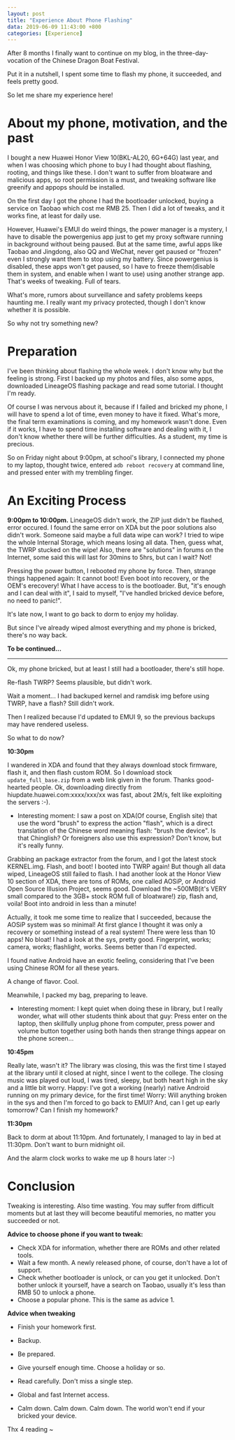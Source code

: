 ```yaml
---
layout: post
title: "Experience About Phone Flashing"
data: 2019-06-09 11:43:00 +800
categories: [Experience]
---
```


After 8 months I finally want to continue on my blog, in the three-day-vocation of the Chinese Dragon Boat Festival. 

Put it in a nutshell, I spent some time to flash my phone, it succeeded, and feels pretty good. 

So let me share my experience here!

# About my phone, motivation, and the past

I bought a new Huawei Honor View 10(BKL-AL20, 6G+64G) last year, and when I was choosing which phone to buy I had thought about flashing, rooting, and things like these. I don't want to suffer from bloatware and malicious apps, so root permission is a must, and tweaking software like greenify and appops should be installed. 

On the first day I got the phone I had the bootloader unlocked, buying a service on Taobao which cost me RMB 25. Then I did a lot of tweaks, and it works fine, at least for daily use.

However, Huawei's EMUI do weird things, the power manager is a mystery, I have to disable the powergenius app just to get my proxy software running in background without being paused. But at the same time, awful apps like Taobao and Jingdong, also QQ and WeChat, never get paused or "frozen" even I strongly want them to stop using my battery. Since powergenius is disabled, these apps won't get paused, so I have to freeze them(disable them in system, and enable when I want to use) using another strange app. That's weeks of tweaking. Full of tears. 

What's more, rumors about surveillance and safety problems keeps haunting me. I really want my privacy protected, though I don't know whether it is possible. 

So why not try something new? 

# Preparation

I've been thinking about flashing the whole week. I don't know why but the feeling is strong. First I backed up my photos and files, also some apps, downloaded LineageOS flashing package and read some tutorial. I thought I'm ready. 

Of course I was nervous about it, because if I failed and bricked my phone, I will have to spend a lot of time, even money to have it fixed. What's more, the final term examinations is coming, and my homework wasn't done. Even if it works, I have to spend time installing software and dealing with it, I don't know whether there will be further difficulties. As a student, my time is precious. 

So on Friday night about 9:00pm, at school's library, I connected my phone to my laptop, thought twice, entered `adb reboot recovery` at command line, and pressed enter with my trembling finger. 

# An Exciting Process

**9:00pm to 10:00pm.** LineageOS didn't work, the ZIP just didn't be flashed, error occured. I found the same error on XDA but the poor solutions also didn't work. Someone said maybe a full data wipe can work? I tried to wipe the whole Internal Storage, which means losing all data. Then, guess what, the TWRP stucked on the wipe! Also, there are "solutions" in forums on the Internet, some said this will last for 30mins to 5hrs, but can I wait? Not! 

Pressing the power button, I rebooted my phone by force. Then, strange things happened again: It cannot boot! Even boot into recovery, or the OEM's erecovery! What I have access to is the bootloader. But, "it's enough and I can deal with it", I said to myself, "I've handled bricked device before, no need to panic!". 

It's late now, I want to go back to dorm to enjoy my holiday.

But since I've already wiped almost everything and my phone is bricked, there's no way back. 

**To be continued...**









---











Ok, my phone bricked, but at least I still had a bootloader, there's still hope. 

Re-flash TWRP? Seems plausible, but didn't work.

Wait a moment... I had backuped kernel and ramdisk img before using TWRP, have a flash? Still didn't work.

Then I realized because I'd updated to EMUI 9, so the previous backups may have rendered useless.

So what to do now?

**10:30pm**

I wandered in XDA and found that they always download stock firmware, flash it, and then flash custom ROM. So I download stock `update_full_base.zip` from a web link given in the forum. Thanks good-hearted people. Ok, downloading directly from hiupdate.huawei.com:xxxx/xxx/xx was fast, about 2M/s, felt like exploiting the servers :-). 

- Interesting moment: I saw a post on XDA(Of course, English site) that use the word "brush" to express the action "flash", which is a direct translation of the Chinese word meaning flash: "brush the device". Is that Chinglish? Or foreigners also use this expression? Don't know, but it's really funny. 

Grabbing an package extractor from the forum, and I got the latest stock KERNEL.img. Flash, and boot! I booted into TWRP again! But though all data wiped, LineageOS still failed to flash. I had another look at the Honor View 10 section of XDA, there are tons of ROMs, one called AOSiP, or Android Open Source Illusion Project, seems good. Download the ~500MB(it's VERY small compared to the 3GB+ stock ROM full of bloatware!) zip, flash and, voila! Boot into android in less than a minute!

Actually, it took me some time to realize that I succeeded, because the AOSiP system was so minimal! At first glance I thought it was only a recovery or something instead of a real system! There were less than 10 apps! No bloat! I had a look at the sys, pretty good. Fingerprint, works; camera, works; flashlight, works. Seems better than I'd expected. 

I found native Android have an exotic feeling, considering that I've been using Chinese ROM for all these years. 

A change of flavor. Cool.

Meanwhile, I packed my bag, preparing to leave. 

- Interesting moment: I kept quiet when doing these in library, but I really wonder, what will other students think about that guy: Press enter on the laptop, then skillfully unplug phone from computer, press power and volume button together using both hands then strange things appear on the phone screen...

**10:45pm**

Really late, wasn't it? The library was closing, this was the first time I stayed at the library until it closed at night, since I went to the college. The closing music was played out loud, I was tired, sleepy, but both heart high in the sky and a little bit worry. Happy: I've got a working (nearly) native Android running on my primary device, for the first time! Worry: Will anything broken in the sys and then I'm forced to go back to EMUI? And, can I get up early tomorrow? Can I finish my homework?

**11:30pm**

Back to dorm at about 11:10pm. And fortunately, I managed to lay in bed at 11:30pm. Don't want to burn midnight oil. 

And the alarm clock works to wake me up 8 hours later :-)

# Conclusion

Tweaking is interesting. Also time wasting. You may suffer from difficult moments but at last they will become beautiful memories, no matter you succeeded or not. 

**Advice to choose phone if you want to tweak:**

- Check XDA for information, whether there are ROMs and other related tools.
- Wait a few month. A newly released phone, of course, don't have a lot of support. 
- Check whether bootloader is unlock, or can you get it unlocked. Don't bother unlock it yourself, have a search on Taobao, usually it's less than RMB 50 to unlock a phone. 
- Choose a popular phone. This is the same as advice 1. 

**Advice when tweaking**

- Finish your homework first. 

- Backup. 

- Be prepared. 

- Give yourself enough time. Choose a holiday or so. 

- Read carefully. Don't miss a single step. 

- Global and fast Internet access. 

- Calm down. Calm down. Calm down. The world won't end if your bricked your device.

  





Thx 4 reading ~